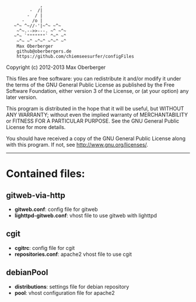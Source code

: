<pre><code>
             ,
         -  /|
        -  / |
      -   /o |
   ~^~ ^~//-'|~^~ ~^~
    ~^~.-->>---. ~^ ~^~
   ~^~ `"""""""` ^~^ ~^
    ~^~ ~^ ~^~^ ~^~^ ~^
    Max Oberberger
    github@oberbergers.de
    https://github.com/chiemseesurfer/configFiles
</code></pre>


Copyright (c) 2012-2013 Max Oberberger

This files are free software: you can redistribute it and/or modify
it under the terms of the GNU General Public License as published by
the Free Software Foundation, either version 3 of the License, or
(at your option) any later version.

This program is distributed in the hope that it will be useful,
but WITHOUT ANY WARRANTY; without even the implied warranty of
MERCHANTABILITY or FITNESS FOR A PARTICULAR PURPOSE. See the
GNU General Public License for more details.

You should have received a copy of the GNU General Public License
along with this program. If not, see <http://www.gnu.org/licenses/>.

* * *

# Contained files:

## gitweb-via-http
- **gitweb.conf**: config file for gitweb
- **lighttpd-gitweb.conf**: vhost file to use gitweb with lighttpd

## cgit
- **cgitrc**: config file for cgit
- **repositories.conf**: apache2 vhost file to use cgit

## debianPool
- **distributions**: settings file for debian repository
- **pool**: vhost configuration file for apache2
